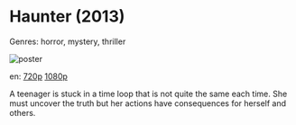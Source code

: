 # Haunter (2013)

Genres: horror, mystery, thriller

![poster](http://image.tmdb.org/t/p/w500/vq9kFAIPxhfpnIqlE7Gp5H7UwIg.jpg)

en:
  [720p](magnet:?xt=urn:btih:334DAF2E95B0FC63B9ADD190D74F45216790C0B8&tr=udp://glotorrents.pw:6969/announce&tr=udp://tracker.opentrackr.org:1337/announce&tr=udp://torrent.gresille.org:80/announce&tr=udp://tracker.openbittorrent.com:80&tr=udp://tracker.coppersurfer.tk:6969&tr=udp://tracker.leechers-paradise.org:6969&tr=udp://p4p.arenabg.ch:1337&tr=udp://tracker.internetwarriors.net:1337)
  [1080p](magnet:?xt=urn:btih:D93C0A5A136B0D783C43E9A7D2EBD0A2CD04A511&tr=udp://glotorrents.pw:6969/announce&tr=udp://tracker.opentrackr.org:1337/announce&tr=udp://torrent.gresille.org:80/announce&tr=udp://tracker.openbittorrent.com:80&tr=udp://tracker.coppersurfer.tk:6969&tr=udp://tracker.leechers-paradise.org:6969&tr=udp://p4p.arenabg.ch:1337&tr=udp://tracker.internetwarriors.net:1337)
  


A teenager is stuck in a time loop that is not quite the same each time. She must uncover the truth but her actions have consequences for herself and others.
